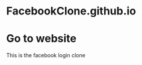 # FacebookClone.github.io
<h1><a href="https://iamfutureflash.github.io/FacebookClone.github.io/"></a>Go to website</h1>
This is the facebook login clone
